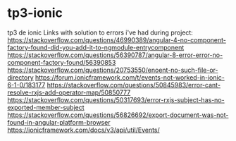 # tp3-ionic
tp3 de ionic
Links with solution to errors i've had during project: 
https://stackoverflow.com/questions/46990389/angular-4-no-component-factory-found-did-you-add-it-to-ngmodule-entrycomponent
https://stackoverflow.com/questions/56390787/angular-8-error-error-no-component-factory-found/56390853
https://stackoverflow.com/questions/20753550/enoent-no-such-file-or-directory
https://forum.ionicframework.com/t/events-not-worked-in-ionic-6-1-0/183177
https://stackoverflow.com/questions/50845983/error-cant-resolve-rxjs-add-operator-map/50850777
https://stackoverflow.com/questions/50317693/error-rxjs-subject-has-no-exported-member-subject
https://stackoverflow.com/questions/56826692/export-document-was-not-found-in-angular-platform-browser
https://ionicframework.com/docs/v3/api/util/Events/
